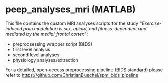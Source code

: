 # peep_analyses_mri (MATLAB)

This file contains the custom MRI analyses scripts for the study "_Exercise-induced pain modulation is sex, opioid, and fitness-dependent and mediated by the medial frontal cortex_":

- preprocsessing wrapper script (BIDS)
- first level analysis
- second level analyses
- physiology analyses/extraction

For a detailed, open-access preprocessing pipeline (BIDS standard) please refer to https://github.com/ChristianBuechel/spm_bids_pipeline
